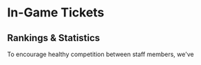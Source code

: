 # In-Game Tickets


## Rankings & Statistics
To encourage healthy competition between staff members, we've 